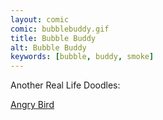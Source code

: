```yaml
---
layout: comic
comic: bubblebuddy.gif
title: Bubble Buddy
alt: Bubble Buddy
keywords: [bubble, buddy, smoke]
---
```


Another Real Life Doodles:

[Angry Bird](http://lolnein.com/2016/07/15/angrybird/)